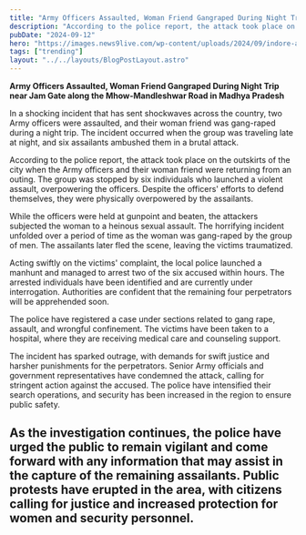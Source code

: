 ```yaml
---
title: "Army Officers Assaulted, Woman Friend Gangraped During Night Trip in Madhya Pradesh"
description: "According to the police report, the attack took place on the outskirts of the city when the Army officers and their woman friend were returning from an outing."
pubDate: "2024-09-12"
hero: "https://images.news9live.com/wp-content/uploads/2024/09/indore-army-officer-case.jpg?w=1200&enlarge=true"
tags: ["trending"]
layout: "../../layouts/BlogPostLayout.astro"
---
```

**Army Officers Assaulted, Woman Friend Gangraped During Night Trip near Jam Gate along the Mhow-Mandleshwar Road in Madhya Pradesh**

 In a shocking incident that has sent shockwaves across the country, two Army officers were assaulted, and their woman friend was gang-raped during a night trip. The incident occurred when the group was traveling late at night, and six assailants ambushed them in a brutal attack.

According to the police report, the attack took place on the outskirts of the city when the Army officers and their woman friend were returning from an outing. The group was stopped by six individuals who launched a violent assault, overpowering the officers. Despite the officers' efforts to defend themselves, they were physically overpowered by the assailants.

While the officers were held at gunpoint and beaten, the attackers subjected the woman to a heinous sexual assault. The horrifying incident unfolded over a period of time as the woman was gang-raped by the group of men. The assailants later fled the scene, leaving the victims traumatized.

Acting swiftly on the victims' complaint, the local police launched a manhunt and managed to arrest two of the six accused within hours. The arrested individuals have been identified and are currently under interrogation. Authorities are confident that the remaining four perpetrators will be apprehended soon.

The police have registered a case under sections related to gang rape, assault, and wrongful confinement. The victims have been taken to a hospital, where they are receiving medical care and counseling support.

The incident has sparked outrage, with demands for swift justice and harsher punishments for the perpetrators. Senior Army officials and government representatives have condemned the attack, calling for stringent action against the accused. The police have intensified their search operations, and security has been increased in the region to ensure public safety.

As the investigation continues, the police have urged the public to remain vigilant and come forward with any information that may assist in the capture of the remaining assailants. Public protests have erupted in the area, with citizens calling for justice and increased protection for women and security personnel.
---